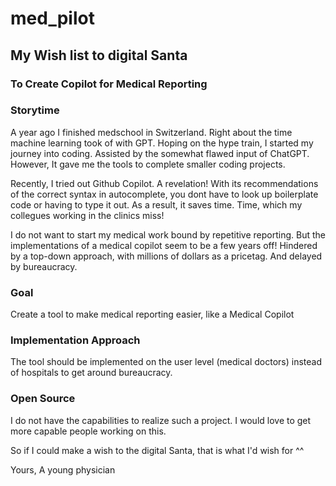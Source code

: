 # med_pilot
## My Wish list to digital Santa
### To Create Copilot for Medical Reporting


### Storytime

A year ago I finished medschool in Switzerland. Right about the time machine learning took of with GPT. Hoping on the hype train, I started my journey into coding. Assisted by the somewhat flawed input of ChatGPT. However, It gave me the tools to complete smaller coding projects. 

Recently, I tried out Github Copilot. A revelation! With its recommendations of the correct syntax in autocomplete, you dont have to look up boilerplate code or having to type it out. As a result, it saves time. 
Time, which my collegues working in the clinics miss!

I do not want to start my medical work bound by repetitive reporting. But the implementations of a medical copilot seem to be a few years off! Hindered by a top-down approach, with millions of dollars as a pricetag. And delayed by bureaucracy.


### Goal

Create a tool to make medical reporting easier, like a Medical Copilot

### Implementation Approach

The tool should be implemented on the user level (medical doctors) instead of hospitals
to get around bureaucracy.

### Open Source

I do not have the capabilities to realize such a project. 
I would love to get more capable people working on this.

So if I could make a wish to the digital Santa, that is what I'd wish for ^^



Yours,
A young physician



